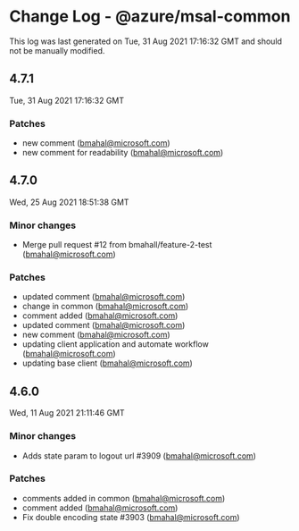 # Change Log - @azure/msal-common

This log was last generated on Tue, 31 Aug 2021 17:16:32 GMT and should not be manually modified.

<!-- Start content -->

## 4.7.1

Tue, 31 Aug 2021 17:16:32 GMT

### Patches

- new comment   (bmahal@microsoft.com)
- new comment for readability  (bmahal@microsoft.com)

## 4.7.0

Wed, 25 Aug 2021 18:51:38 GMT

### Minor changes

- Merge pull request #12 from bmahall/feature-2-test (bmahal@microsoft.com)

### Patches

- updated comment (bmahal@microsoft.com)
- change in common (bmahal@microsoft.com)
- comment added (bmahal@microsoft.com)
- updated comment (bmahal@microsoft.com)
- new comment    (bmahal@microsoft.com)
- updating client application and automate workflow (bmahal@microsoft.com)
- updating base client (bmahal@microsoft.com)

## 4.6.0

Wed, 11 Aug 2021 21:11:46 GMT

### Minor changes

- Adds state param to logout url #3909 (bmahal@microsoft.com)

### Patches

- comments added in common (bmahal@microsoft.com)
- comment added (bmahal@microsoft.com)
- Fix double encoding state #3903 (bmahal@microsoft.com)
